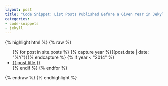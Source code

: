 ```yaml
---
layout: post
title: "Code Snippet: List Posts Published Before a Given Year in Jekyll"
categories:
- code-snippets
- jekyll
---
```


{% highlight html %}
{% raw %}
<ul>
    {% for post in site.posts %}
    {% capture year %}{{post.date | date: "%Y"}}{% endcapture %}
        {% if year < "2014" %}
        <li><a href="{{ site.baseurl }}{{ post.url }}">{{ post.title }}</a></li>
        {% endif %}
    {% endfor %}
</ul>
{% endraw %}
{% endhighlight %}